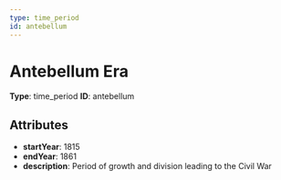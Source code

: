 ```yaml
---
type: time_period
id: antebellum
---
```


# Antebellum Era

**Type**: time_period
**ID**: antebellum

## Attributes

- **startYear**: 1815
- **endYear**: 1861
- **description**: Period of growth and division leading to the Civil War

